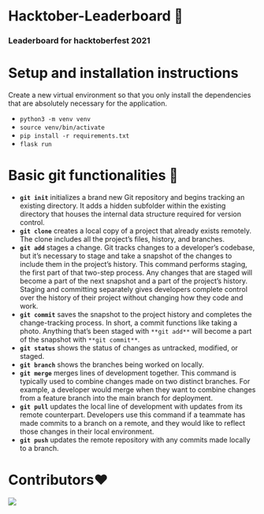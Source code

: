 # Hacktober-Leaderboard 🚀

### Leaderboard for hacktoberfest 2021

# Setup and installation instructions

Create a new virtual environment so that you only install the dependencies that are absolutely necessary for the application.

- `python3 -m venv venv`
- `source venv/bin/activate`
- `pip install -r requirements.txt`
- `flask run`

# Basic git functionalities 🔩

- **`git init`** initializes a brand new Git repository and begins tracking an existing directory. It adds a hidden subfolder within the existing directory that houses the internal data structure required for version control.
- **`git clone`** creates a local copy of a project that already exists remotely. The clone includes all the project’s files, history, and branches.
- **`git add`** stages a change. Git tracks changes to a developer’s codebase, but it’s necessary to stage and take a snapshot of the changes to include them in the project’s history. This command performs staging, the first part of that two-step process. Any changes that are staged will become a part of the next snapshot and a part of the project’s history. Staging and committing separately gives developers complete control over the history of their project without changing how they code and work.
- **`git commit`** saves the snapshot to the project history and completes the change-tracking process. In short, a commit functions like taking a photo. Anything that’s been staged with `**git add**` will become a part of the snapshot with `**git commit**`.
- **`git status`** shows the status of changes as untracked, modified, or staged.
- **`git branch`** shows the branches being worked on locally.
- **`git merge`** merges lines of development together. This command is typically used to combine changes made on two distinct branches. For example, a developer would merge when they want to combine changes from a feature branch into the main branch for deployment.
- **`git pull`** updates the local line of development with updates from its remote counterpart. Developers use this command if a teammate has made commits to a branch on a remote, and they would like to reflect those changes in their local environment.
- **`git push`** updates the remote repository with any commits made locally to a branch.

# Contributors❤️

<a href="https://github.com/GDSC-IIIT-Kalyani/hacktober-leaderboard/graphs/contributors">
  <img src="https://contrib.rocks/image?repo=GDSC-IIIT-Kalyani/hacktober-leaderboard" />
</a>
